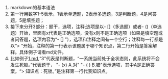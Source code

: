 1. markdown的基本语法
2. 第一行用数字1-5表示，1表示单选题，2表示多选题，3是判断题，4是问答题，5是填空题；
3. 接下来分开3部分：题干，选项，注释;选项是以- []（多选题）或者- ()（单选题）开始，里面有x代表是正确选项，没有x则不是正确选项（如果是填空题或者问答题，选项内容为“- []  ”），选项和注释之间有一个空行；注释每一行都是以“> ”开始，注释的第一行表示该题属于哪个知识点，第二行开始是答案解释。具体例子请看md文件。 
4. 比如例子[1.md](https://github.com/chyyuu/os_course_exercise_library/blob/master/1.md),“3”代表是判断题，“一系统当前处于全状态则，此系统将不会发生死锁。”代表题干，
"- (x) A.对"
"- ( ) B.错"表示选项，其中A是正确答案。“> 知识点：死锁。”是注释第一行代表知识点。



